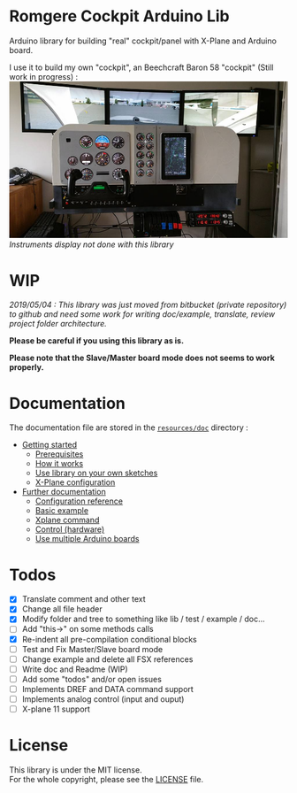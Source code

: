 # Romgere Cockpit Arduino Lib

Arduino library for building "real" cockpit/panel with X-Plane and Arduino board.

I use it to build my own "cockpit", an Beechcraft Baron 58 "cockpit" (Still work in progress) :
![My Beechcraft Baron 58 cockpit (WIP)](/resources/img/my_cockpit.jpg?raw=true)
*Instruments display not done with this library*

# WIP
*2019/05/04 :  This library was just moved from bitbucket (private repository) to github and need some work for writing doc/example, translate, review project folder architecture.*

**Please be careful if you using this library as is.**

**Please note that the Slave/Master board mode does not seems to work properly.**

# Documentation

The documentation file are stored in the [`resources/doc`](resources/doc/index.md) directory :

* [Getting started](resources/doc/index.md#getting-started)
  * [Prerequisites](resources/doc/index.md#prerequisites)
  * [How it works](resources/doc/index.md#how-it-works)
  * [Use library on your own sketches](resources/doc/index.md#use-library-on-your-own-sketches)
  * [X-Plane configuration](resources/doc/index.md#x-plane-configuration)
* [Further documentation](resources/doc/index.md#further-documentation)
  * [Configuration reference](resources/doc/1-configuration-reference.md)
  * [Basic example](resources/doc/2-basic-example.md)
  * [Xplane command](resources/doc/3-commands.md)
  * [Control (hardware)](resources/doc/4-controls.md)
  * [Use multiple Arduino boards](resources/doc/5-multiple-boards.md)

# Todos

- [x] Translate comment and other text
- [x] Change all file header
- [x] Modify folder and tree to something like lib / test / example / doc...
- [ ] Add "this->" on some methods calls
- [x] Re-indent all pre-compilation conditional blocks
- [ ] Test and Fix Master/Slave board mode
- [ ] Change example and delete all FSX references
- [ ] Write doc and Readme (WIP)
- [ ] Add some "todos" and/or open issues
- [ ] Implements DREF and DATA command support
- [ ] Implements analog control (input and ouput)
- [ ] X-plane 11 support

# License

This library is under the MIT license.  
For the whole copyright, please see the [LICENSE](LICENSE) file.

